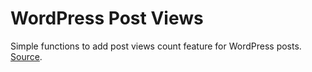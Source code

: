 # WordPress Post Views
Simple functions to add post views count feature for WordPress posts. [Source](https://iftekhar.net/blog/how-to-add-post-views-count-in-wordpress-without-any-plugin/).
